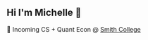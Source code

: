 ## Hi I'm Michelle 👋
🔭 Incoming CS + Quant Econ @ [Smith College]([url](https://www.google.com//search?udm=14&q=smith+college))
<!--
**mimimelonxxxx/mimimelonxxxx** is a ✨ _special_ ✨ repository because its `README.md` (this file) appears on your GitHub profile.

Here are some ideas to get you started:

- 🔭 Incoming CS + Quant Econ @ [Smith College]([url](https://www.google.com//search?udm=14&q=smith+college)) I’m currently working on ...
- 🌱 I’m currently learning ...
- 👯 I’m looking to collaborate on ...
- 🤔 I’m looking for help with ...
- 💬 Ask me about ...
- 📫 How to reach me: ...
- 😄 Pronouns: ...
- ⚡ Fun fact: ...
-->
